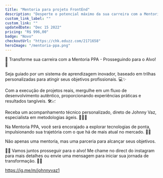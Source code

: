 ```yaml
---
title: "Mentoria para projeto FrontEnd"
description: "Desperte o potencial máximo da sua carreira com a Mentoria PPA! 🚀 Guiado por trilhas personalizadas, mergulhe em projetos reais e experiências práticas."
custom_link_label: ""
custom_link: ""
updatedDate: "Dec 15 2022"
pricing: "R$ 996,00"
badge: "Novo"
checkoutUrl: "https://chk.eduzz.com/2171658"
heroImage: "/mentoria-ppa.png"
---
```


🚀 Transforme sua carreira com a Mentoria PPA - Prosseguindo para o Alvo! 🎯

Seja guiado por um sistema de aprendizagem inovador, baseado em trilhas personalizadas para atingir seus objetivos profissionais. 💻✨

Com a execução de projetos reais, mergulhe em um fluxo de desenvolvimento autêntico, proporcionando experiências práticas e resultados tangíveis. 🛠️📈

Receba um acompanhamento técnico personalizado, direto de Johnny Vaz, especialista em metodologias ágeis. 🧑‍💻💬

Na Mentoria PPA, você será encorajado a explorar tecnologias de ponta, impulsionando sua trajetória com o que há de mais atual no mercado. 🚀🌐

Não apenas uma mentoria, mas uma parceria para alcançar seus objetivos. 

🔗💡 Vamos juntos prosseguir para o alvo! Me chame no direct do instagram para mais detalhes ou envie uma mensagem para iniciar sua jornada de transformação. 🚀🌟 

https://ig.me/m/johnnyvaz1
